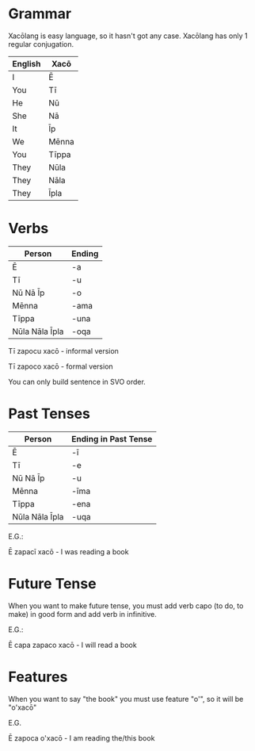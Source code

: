 
# Grammar


Xacōlang is easy language, so it hasn't got any case. Xacōlang has only 1 regular conjugation. 

English|Xacō
-------|----
I | Ē
You | Tī
He | Nū 
She | Nā 
It | Īp
We | Mēnna
You | Tīppa
They | Nūla
They | Nāla
They | Īpla 

# Verbs

Person|Ending
------|------
Ē|-a
Tī|-u
Nū Nā Īp|-o
Mēnna|-ama
Tīppa|-una
Nūla Nāla Īpla|-oqa

Tī zapocu xacō - informal version

Tī zapoco xacō - formal version

You can only build sentence in SVO order.

# Past Tenses

Person|Ending in Past Tense
------|----------------------
Ē|-ī
Tī|-e
Nū Nā Īp|-u
Mēnna|-īma
Tīppa|-ena
Nūla Nāla Īpla|-uqa

E.G.:

Ē zapacī xacō - I was reading a book

# Future Tense

When you want to make future tense, you must add verb capo (to do, to make) in good form and add verb in infinitive.

E.G.:

Ē capa zapaco xacō - I will read a book

# Features

When you want to say "the book" you must use feature "o'", so it will be "o'xacō"

E.G.

Ē zapoca o'xacō - I am reading the/this book



